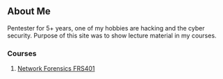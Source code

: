 ## About Me

Pentester for 5+ years, one of my hobbies are hacking and the cyber security. Purpose of this site was to show lecture material in my courses.

### Courses

1. [Network Forensics FRS401](https://namhb4.github.io/course/2018/05/10/FRS401.html)
